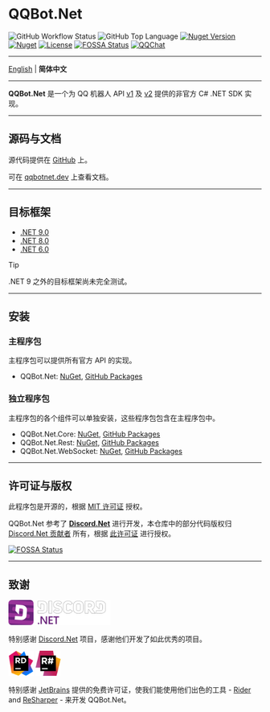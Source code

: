﻿# QQBot.Net

![GitHub Workflow Status](https://img.shields.io/github/actions/workflow/status/gehongyan/QQBot.Net/push.yml?branch=master)
![GitHub Top Language](https://img.shields.io/github/languages/top/gehongyan/QQBot.Net)
[![Nuget Version](https://img.shields.io/nuget/v/QQBot.Net)](https://www.nuget.org/packages/QQBot.Net)
[![Nuget](https://img.shields.io/nuget/dt/QQBot.Net?color=%230099ff)](https://www.nuget.org/packages/QQBot.Net)
[![License](https://img.shields.io/github/license/gehongyan/QQBot.Net)](https://github.com/gehongyan/QQBot.Net/blob/master/LICENSE)
[![FOSSA Status](https://app.fossa.com/api/projects/git%2Bgithub.com%2Fgehongyan%2FQQBot.Net.svg?type=shield)](https://app.fossa.com/projects/git%2Bgithub.com%2Fgehongyan%2FQQBot.Net?ref=badge_shield)
[![QQChat](https://img.shields.io/badge/QQ-EB1923?logo=tencent-qq&logoColor=white)](http://qm.qq.com/cgi-bin/qm/qr?_wv=1027&k=QiRvU4EFUavyNKQLKyfymezkG9H46cY6&authKey=OnAwAOWySUTds7YJUhaiS%2Bpr%2FWYLKSIPAPzdnhsM4RgAgWRQKZywjc6RSEAnDfNM&noverify=0&group_code=849595128)

---

[English](./README.md) | **简体中文**

---

**QQBot.Net** 是一个为 QQ 机器人 API [v1] 及 [v2] 提供的非官方 C# .NET SDK 实现。

[v1]: https://bot.q.qq.com/wiki/develop/api/
[v2]: https://bot.q.qq.com/wiki/develop/api-v2/

---

## 源码与文档

源代码提供在 [GitHub](https://github.com/gehongyan/QQBot.Net) 上。

可在 [qqbotnet.dev](https://qqbotnet.dev) 上查看文档。

---

## 目标框架

- [.NET 9.0](https://dotnet.microsoft.com/download/dotnet/9.0)
- [.NET 8.0](https://dotnet.microsoft.com/download/dotnet/8.0)
- [.NET 6.0](https://dotnet.microsoft.com/download/dotnet/6.0)

> [!TIP]
> .NET 9 之外的目标框架尚未完全测试。

---

## 安装

### 主程序包

主程序包可以提供所有官方 API 的实现。

- QQBot.Net: [NuGet](https://www.nuget.org/packages/QQBot.Net/), [GitHub Packages](https://github.com/gehongyan/QQBot.Net/pkgs/nuget/QQBot.Net)

### 独立程序包

主程序包的各个组件可以单独安装，这些程序包包含在主程序包中。

- QQBot.Net.Core: [NuGet](https://www.nuget.org/packages/QQBot.Net.Core/),
  [GitHub Packages](https://github.com/gehongyan/QQBot.Net/pkgs/nuget/QQBot.Net.Core)
- QQBot.Net.Rest: [NuGet](https://www.nuget.org/packages/QQBot.Net.Rest/),
  [GitHub Packages](https://github.com/gehongyan/QQBot.Net/pkgs/nuget/QQBot.Net.Rest)
- QQBot.Net.WebSocket: [NuGet](https://www.nuget.org/packages/QQBot.Net.WebSocket/),
  [GitHub Packages](https://github.com/gehongyan/QQBot.Net/pkgs/nuget/QQBot.Net.WebSocket)

---

## 许可证与版权

此程序包是开源的，根据 [MIT 许可证](LICENSE) 授权。

QQBot.Net 参考了 **[Discord.Net](https://github.com/discord-net/Discord.Net)** 进行开发，本仓库中的部分代码版权归
[Discord.Net 贡献者](https://github.com/discord-net/Discord.Net/graphs/contributors) 所有，根据
[此许可证](https://github.com/discord-net/Discord.Net/blob/dev/LICENSE) 进行授权。

[![FOSSA Status](https://app.fossa.com/api/projects/git%2Bgithub.com%2Fgehongyan%2FQQBot.Net.svg?type=large)](https://app.fossa.com/projects/git%2Bgithub.com%2Fgehongyan%2FQQBot.Net?ref=badge_large)

---

## 致谢

<img src="./assets/Discord.Net_Logo.svg" alt="drawing" height="50"/>

特别感谢 [Discord.Net](https://github.com/discord-net/Discord.Net) 项目，感谢他们开发了如此优秀的项目。

<p>
  <img src="./assets/Rider_Icon.svg" height="50" alt="RiderIcon"/>
  <img src="./assets/ReSharper_Icon.png" height="50" alt="Resharper_Icon"/>
</p>

特别感谢 [JetBrains](https://www.jetbrains.com) 提供的免费许可证，使我们能使用他们出色的工具 -
[Rider](https://www.jetbrains.com/rider/) and [ReSharper](https://www.jetbrains.com/resharper/) -
来开发 QQBot.Net。
